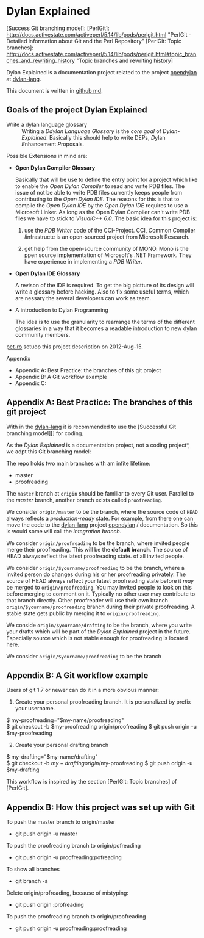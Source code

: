 Dylan Explained
===============

[opendylan]:  https://github.com/dylan-lang/opendylan "opendylan"
[dylan-lang]: https://github.com/dylan-lang           "dylan-lang @ github"
[pet-ro]:     https://github.com/pet-ro               "pet-ro @ github"

[github md]: http://github.github.com/github-flavored-markdown/ "GitHub flavored markdown"
[Success Git branching model]: 
[PerlGit]:     http://docs.activestate.com/activeperl/5.14/lib/pods/perlgit.html "PerlGit - Detailed information about Git and the Perl Repository"
[PerlGit: Topic branches]: http://docs.activestate.com/activeperl/5.14/lib/pods/perlgit.html#topic_branches_and_rewriting_history "Topic branches and rewriting history]

Dylan Explained is a documentation project related to the project
[opendylan][] at [dylan-lang][].

This document is written in [github md].


Goals of the project Dylan Explained
------------------------------------

<dl>
  <dt>Write a dylan language glossary</dt>
  <dd>Writing a <em>Ddylan Language Glossary</em> is the 
      <em>core goal</em> of 
      <em>Dylan-Explained</em>. 
      Basically this should help to write 
      DEPs, <em>D</em>ylan <em>E</em>nhancement <em>P</em>roposals.
  </dd>
</dl>

Possible Extensions in mind are:

 *  **Open Dylan Compiler Glossary**

    Basically that will be use to define the entry point
    for a project which like to enable the *Open Dylan Compiler*
    to read and write PDB files. The issue of not be able to write
    PDB files currently keeps people from contributing to the 
    *Open Dylan IDE*. The reasons for this is that to compile
    the *Open Dylan IDE* by the *Open Dylan IDE* requires
    to use a Microsoft Linker. As long as the Open Dylan
    Compiler can't write PDB files we have to stick to 
    *VisualC++ 6.0*. The basic idea for this project is:
    
    1. use the *PDB Writer* code of the CCI-Project.
       CCI, *C*ommon *C*ompiler *I*infrastructe is an
       open-sourced project from Microsoft Research.
   
    2. get help from the open-source community of MONO.
       Mono is the ppen source implementation of Microsoft's 
       .NET Framework. They have experience in implementing
       a *PDB Writer*.   

 *  **Open Dylan IDE Glossary**
  
    A revison of the IDE is required. To get the 
    big pictture of its design will write a glossary
    before hacking. Also to fix some useful terms, which
    are nessary the several developers can work as team.
   

 *  A introduction to Dylan Programming</dt>
   
    The idea is to use the granularity to rearrange the
    terms of the different glossaries in a way 
    that it becomes a readable introduction to 
    new dylan community members.
   </dd>

[pet-ro][] setuop this project description on 2012-Aug-15. 

Appendix
 *  Appendix A: Best Practice: the branches of this git project
 *  Appendix B: A Git workflow example
 *  Appendix C:
 




Appendix A: Best Practice: The branches of this git project
-----------------------------------------------------------

With in the [dylan-lang][]
it is recommended to use the [Successful Git branching model][] for
coding.

As the *Dylan Explained* is a documentation project, not a coding 
project*, we adpt this Git branching model:

The repo holds two main branches with am infite lifetime:

* master
* proofreading

The `master` branch at `origin` should be familiar to every Git user.
Parallel to the *master* branch, another branch exists called 
`proofreading`.

We consider `origin/master` to be the branch, where the source code
of `HEAD` always reflects a *production-ready* state. For example, from
there one can move the code to the [dylan-lang] project 
[opendylan][] / documentation. So this is would some will call the 
*integration branch*.


We consider `origin/proofreading` to be the branch, where invited people
merge their proofreading. This will be the **default branch**. 
The source of HEAD always reflect the latest proofreading state.
of all invited people.

We consider `origin/$yourname/proofreading` to be the branch, where a
invited person do changes during his or her proofreading privately. 
The source of HEAD always reflect your latest proofreading state
before it *may* be  merged to `origin/proofreading`.
You may invited people to look on this before merging to comment on it.
Typically no other user may contribute to that branch directly.
Other proofreader will use their own branch 
`origin/$yourname/proofreading`  branch during their private proofreading.
A stable state gets public by merging it to `origin/proofreading`.


We conside `origin/$yourname/drafting` to be the branch, where you write
your drafts which will be part of the *Dylan Explained* project in the future.
Especially source which is not stable enough for proofreading is located here.

We consider `origin/$yourname/proofreading` to be the branch

Appendix B: A Git workflow example 
----------------------------------

Users of git 1.7 or newer can do it in a more obvious manner:

1. Create your personal proofreading branch.
   It is personalized by prefix your username.

  $ my-proofreading="$my-name/proofreading"  
  $ git checkout -b  $my-proofreading origin/proofreading 
  $ git push origin -u $my-proofreading 

2. Create your personal drafting branch 

  $ my-drafting="$my-name/drafting"  
  $ git checkout -b  $my-drafting  origin/$my-proofreading 
  $ git push origin -u $my-drafting 


This workflow is inspired by the section [PerlGit: Topic branches] of [PerlGit].


Appendix B: How this project was set up with Git
-------------------------------------------------

To push the master branch to origin/master
 
 * git push origin -u master


To push the proofreading branch to origin/pofreading

 * git push origin -u proofreading:pofreading

To show all branches

 * git branch -a

Delete origin/profreading, because of mistyping:

 * git push origin :profreading

To push the proofreading branch to origin/proofreading

 * git push origin -u proofreading:proofreading